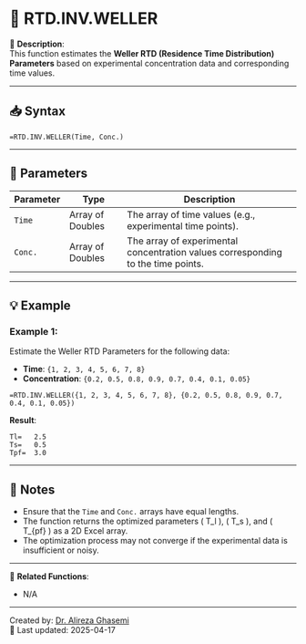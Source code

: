 # 🔁 RTD.INV.WELLER

🔹 **Description**:  
This function estimates the **Weller RTD (Residence Time Distribution) Parameters** based on experimental concentration data and corresponding time values.

---

## 📥 Syntax

```excel
=RTD.INV.WELLER(Time, Conc.)
```

---

## 🧾 Parameters

| Parameter       | Type           | Description                                                                 |
|------------------|----------------|-----------------------------------------------------------------------------|
| `Time`          | Array of Doubles | The array of time values (e.g., experimental time points).                   |
| `Conc.`         | Array of Doubles | The array of experimental concentration values corresponding to the time points. |


---

## 💡 Example

### Example 1:
Estimate the Weller RTD Parameters for the following data:  
- **Time**: `{1, 2, 3, 4, 5, 6, 7, 8}`  
- **Concentration**: `{0.2, 0.5, 0.8, 0.9, 0.7, 0.4, 0.1, 0.05}`

```excel
=RTD.INV.WELLER({1, 2, 3, 4, 5, 6, 7, 8}, {0.2, 0.5, 0.8, 0.9, 0.7, 0.4, 0.1, 0.05})
```

**Result**:  
```
Tl=   2.5  
Ts=   0.5  
Tpf=  3.0
```

---

## 📝 Notes

- Ensure that the `Time` and `Conc.` arrays have equal lengths.
- The function returns the optimized parameters \( T_l \), \( T_s \), and \( T_{pf} \) as a 2D Excel array.
- The optimization process may not converge if the experimental data is insufficient or noisy.

---

📌 **Related Functions**:
- N/A  

---

Created by: [Dr. Alireza Ghasemi](https://github.com/Dr-Alireza-Ghasemi)  
📅 Last updated: 2025-04-17
